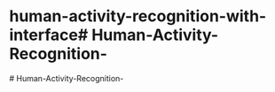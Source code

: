 # human-activity-recognition-with-interface#   H u m a n - A c t i v i t y - R e c o g n i t i o n -  
 #   H u m a n - A c t i v i t y - R e c o g n i t i o n -  
 